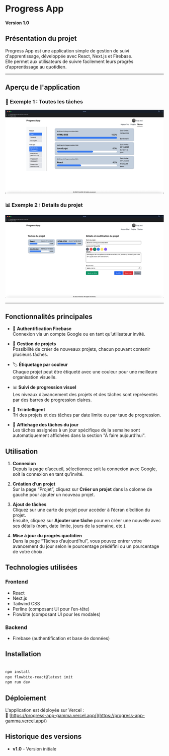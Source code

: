 # Progress App

**Version 1.0**

## Présentation du projet

Progress App est une application simple de gestion de suivi d'apprentissage, développée avec React, Next.js et Firebase.  
Elle permet aux utilisateurs de suivre facilement leurs progrès d’apprentissage au quotidien.

---

## Aperçu de l'application

### 📁 Exemple 1 : Toutes les tâches

![Toutes les tâches](./public/img-example/all-tasks.png)

### 📊 Exemple 2 : Details du projet

![Details du projet ](./public/img-example/detail-page.png)

---

## Fonctionnalités principales

- 🔐 **Authentification Firebase**  
  Connexion via un compte Google ou en tant qu’utilisateur invité.

- 📁 **Gestion de projets**  
  Possibilité de créer de nouveaux projets, chacun pouvant contenir plusieurs tâches.

- 🏷️ **Étiquetage par couleur**  
  Chaque projet peut être étiqueté avec une couleur pour une meilleure organisation visuelle.

- 📊 **Suivi de progression visuel**  
  Les niveaux d’avancement des projets et des tâches sont représentés par des barres de progression claires.

- 📅 **Tri intelligent**  
  Tri des projets et des tâches par date limite ou par taux de progression.

- 📆 **Affichage des tâches du jour**  
  Les tâches assignées à un jour spécifique de la semaine sont automatiquement affichées dans la section "À faire aujourd’hui".

## Utilisation

1. **Connexion**  
   Depuis la page d’accueil, sélectionnez soit la connexion avec Google, soit la connexion en tant qu’invité.

2. **Création d’un projet**  
   Sur la page “Projet”, cliquez sur **Créer un projet** dans la colonne de gauche pour ajouter un nouveau projet.

3. **Ajout de tâches**  
   Cliquez sur une carte de projet pour accéder à l’écran d’édition du projet.  
   Ensuite, cliquez sur **Ajouter une tâche** pour en créer une nouvelle avec ses détails (nom, date limite, jours de la semaine, etc.).

4. **Mise à jour du progrès quotidien**  
   Dans la page “Tâches d’aujourd’hui”, vous pouvez entrer votre avancement du jour selon le pourcentage prédéfini ou un pourcentage de votre choix.

## Technologies utilisées

### Frontend

- React
- Next.js
- Tailwind CSS
- Perline (composant UI pour l’en-tête)
- Flowbite (composant UI pour les modales)

### Backend

- Firebase (authentification et base de données)

## Installation

```bash

npm install
npx flowbite-react@latest init
npm run dev
```

## Déploiement

L'application est déployée sur Vercel :  
🔗 [https://progress-app-gamma.vercel.app/](https://progress-app-gamma.vercel.app/)

## Historique des versions

- **v1.0** - Version initiale
